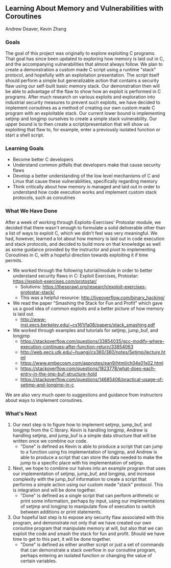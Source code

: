 ## Learning About Memory and Vulnerabilities with Coroutines
Andrew Deaver, Kevin Zhang

### Goals

The goal of this project was originally to explore exploiting C programs. That goal has since been updated to exploring how memory is laid out in C, and the accompanying vulnerabilities that almost always follow. We plan to create a demonstration a custom made C script using a runtime "stack" protocol, and hopefully with an exploitation presentation. The script itself should perform a simple but generalizable action that contains a security flaw using our self-built basic memory stack. Our demonstration then will be able to advantage of the flaw to show how an exploit is performed in C programs. After much research on various exploits and exploration into industrial security measures to prevent such exploits, we have decided to implement coroutines as a method of creating our own custom made C program with an exploitable stack. Our current lower bound is implementing setjmp and longjmp ourselves to create a simple stack vulnerability. Our upper bound is to then create a script/presentation that will show us exploiting that flaw to, for example, enter a previously isolated function or start a shell script.

### Learning Goals

- Become better C developers
- Understand common pitfalls that developers make that cause security flaws
- Develop a better understanding of the low level mechanisms of C and Linux that cause these vulnerabilities, specifically regarding memory
- Think critically about how memory is managed and laid out in order to understand how code execution works and implement custom stack protocols, such as coroutines

### What We Have Done

After a week of working through Exploits-Exercises' Protostar module, we decided that there wasn't enough to formulate a solid deliverable other than a list of ways to exploit C, which we didn't feel was very meaningful. We had, however, learned a lot about how memory is laid out in code execution and stack protocols, and decided to build more on that knowledge as well as some guidance provided by the instructor and pivot to implementing Coroutines in C, with a hopeful direction towards exploiting it if time permits.

- We worked through the following tutorial/module in order to better understand security flaws in C: Exploit Exercises, Protostar: https://exploit-exercises.com/protostar/
	- Solutions: https://thesprawl.org/research/exploit-exercises-protostar-stack/
	- This was a helpful resource: http://liveoverflow.com/binary_hacking/
- We read the paper "Smashing the Stack for Fun and Profit" which gave us a good idea of common exploits and a better picture of how memory is laid out.
    - http://www-inst.eecs.berkeley.edu/~cs161/fa08/papers/stack_smashing.pdf
- We worked through examples and tutorials for setjmp, jump_buf, and longjmp
    - https://stackoverflow.com/questions/33854035/gcc-modify-where-execution-continues-after-function-return/33854063
    - http://web.eecs.utk.edu/~huangj/cs360/360/notes/Setjmp/lecture.html
    - https://www.embecosm.com/appnotes/ean9/html/ch04s01s02.html
    - https://stackoverflow.com/questions/1823778/what-does-each-entry-in-the-jmp-buf-structure-hold
    - https://stackoverflow.com/questions/14685406/practical-usage-of-setjmp-and-longjmp-in-c

We are also very much open to suggestions and guidance from instructors about ways to implement coroutines.


### What's Next  

1. Our next step is to figure how to implement setjmp, jump_buf, and longjmp from the C library. Kevin is handling longjmp, Andrew is handling setjmp, and jump_buf is a simple data structure that will be written once we combine our code.
    - "Done" is defined as Kevin is able to produce a script that can jump to a function using his implementation of longjmp, and Andrew is able to produce a script that can store the data needed to make the jump to a specific place with his implementation of setjmp.
2. Next, we hope to combine our halves into an example program that uses our implementation of setjmp, jump_buf, and longjmp, and increase complexity with the jump_buf information to create a script that performs a simple action using our custom made "stack" protocol. This is integration and will be done together.
    - "Done" is defined as a single script that can perform arithmetic or print some information, perhaps by input, using our implementations of setjmp and longjmp to manipulate flow of execution to switch between additions or print statements.
3. Our hopeful last step is to expose any security flaw associated with this program, and demonstrate not only that we have created our own coroutine program that manipulate memory at will, but also that we can exploit the code and smash the stack for fun and profit. Should we have time to get to this part, it will be done together.
    - "Done" is defined as either another script or just a set of commands that can demonstrate a stack overflow in our coroutine program, perhaps entering an isolated function or changing the value of certain variables.

